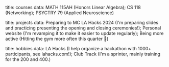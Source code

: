 title: courses
data: MATH 115AH (Honors Linear Algebra); CS 118 (Networking); PSYCTRY 79 (Applied Neuroscience)

title: projects
data: Preparing to MC LA Hacks 2024 (I'm preparing slides and practicing presenting the opening and closing ceremonies!); Personal website (I'm revamping it to make it easier to update regularly); Being more active (Hitting the gym more often this quarter 💪)

title: hobbies
data: LA Hacks (I help organize a hackathon with 1000+ participants, see lahacks.com!); Club Track (I'm a sprinter, mainly training for the 200 and 400.)
